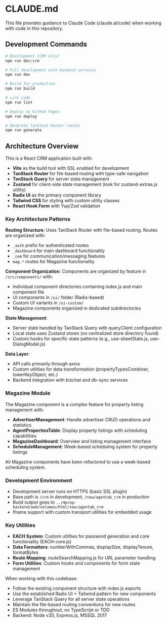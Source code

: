 # CLAUDE.md

This file provides guidance to Claude Code (claude.ai/code) when working with code in this repository.

## Development Commands

```bash
# Development (CRM only)
npm run dev:crm

# Full development with backend services
npm run dev

# Build for production
npm run build

# Lint code
npm run lint

# Deploy to GitHub Pages
npm run deploy

# Generate TanStack Router routes
npm run generate
```

## Architecture Overview

This is a React CRM application built with:

- **Vite** as the build tool with SSL enabled for development
- **TanStack Router** for file-based routing with type-safe navigation
- **TanStack Query** for server state management
- **Zustand** for client-side state management (look for zustand-extras.js utility)
- **Radix UI** as the primary component library
- **Tailwind CSS** for styling with custom utility classes
- **React Hook Form** with Yup/Zod validation

### Key Architecture Patterns

**Routing Structure**: Uses TanStack Router with file-based routing. Routes are organized with:
- `_auth` prefix for authenticated routes
- `_dashboard` for main dashboard functionality  
- `_com` for communication/messaging features
- `mag.*` routes for Magazine functionality

**Component Organization**: Components are organized by feature in `/src/components/` with:
- Individual component directories containing index.js and main component file
- UI components in `/ui/` folder (Radix-based)
- Custom UI variants in `/ui-custom/`
- Magazine components organized in dedicated subdirectories

**State Management**: 
- Server state handled by TanStack Query with queryClient configuration
- Local state uses Zustand stores (no centralized store directory found)
- Custom hooks for specific state patterns (e.g., use-sheetState.js, use-DialogModel.js)

**Data Layer**:
- API calls primarily through axios
- Custom utilities for data transformation (propertyTypesCombiner, lowerKeyObject, etc.)
- Backend integration with bizchat and db-sync services

### Magazine Module

The Magazine component is a complex feature for property listing management with:
- **AdvertiserManagement**: Handle advertiser CRUD operations and statistics
- **AgentPropertiesTable**: Display property listings with scheduling capabilities  
- **MagazineDashboard**: Overview and listing management interface
- **ScheduleManagement**: Week-based scheduling system for property listings

All Magazine components have been refactored to use a week-based scheduling system.

### Development Environment

- Development server runs on HTTPS (basic SSL plugin)
- Base path is `/crm` in development, `/new/agentab_crm` in production
- Build output goes to `../4prop-backend/web/volumes/html/seo/agentab_crm`
- Iframe support with custom transport utilities for embedded usage

### Key Utilities

- **EACH System**: Custom utilities for password generation and core functionality (EACH-core.js)
- **Data Formatters**: numberWithCommas, displaySize, displayTenure, formatBytes
- **Route Mapping**: routeSearchMapping.js for URL parameter handling
- **Form Utilities**: Custom hooks and components for form state management

When working with this codebase:
- Follow the existing component structure with index.js exports
- Use the established Radix UI + Tailwind pattern for new components
- Leverage TanStack Query for all server state operations
- Maintain the file-based routing conventions for new routes
- ES Modules throughout, no TypeScript or TDD
- Backend: Node v20, Express.js, MSSQL 2017